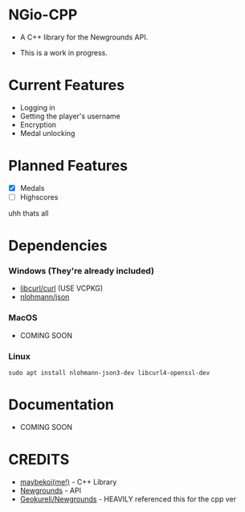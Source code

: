 # NGio-CPP

* A C++ library for the Newgrounds API.

* This is a work in progress.

# Current Features

* Logging in
* Getting the player's username
* Encryption
* Medal unlocking

# Planned Features

- [x] Medals
- [ ] Highscores

uhh thats all

# Dependencies

### Windows (They're already included)

* [libcurl/curl](https://curl.se/download.html) (USE VCPKG)
* [nlohmann/json](https://github.com/nlohmann/json)

### MacOS

* COMING SOON

### Linux

```
sudo apt install nlohmann-json3-dev libcurl4-openssl-dev
```
# Documentation

* COMING SOON

# CREDITS

* [maybekoi(me!)](https://github.com/maybekoi) - C++ Library
* [Newgrounds](https://newgrounds.com) - API
* [Geokureli/Newgrounds](https://github.com/Geokureli/Newgrounds) - HEAVILY referenced this for the cpp ver

